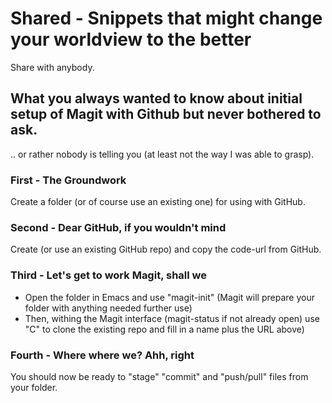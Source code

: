 # Shared - Snippets that might change your worldview to the better
Share with anybody.

## What you always wanted to know about initial setup of **Magit** with **Github** but never bothered to ask.
.. or rather nobody is telling you (at least not the way I was able to grasp).

### First - The Groundwork

Create a folder (or of course use an existing one) for using with GitHub.

### Second - Dear GitHub, if you wouldn't mind

Create (or use an existing GitHub repo) and copy the code-url from GitHub.

### Third - Let's get to work Magit, shall we

+ Open the folder in Emacs and use "magit-init" (Magit will prepare your folder with anything needed further use)
+ Then, withing the Magit interface (magit-status if not already open) use "C" to clone the existing repo and fill in a name plus the URL above)

### Fourth - Where where we? Ahh, right

You should now be ready to "stage" "commit" and "push/pull" files from your folder.
